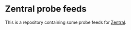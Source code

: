 # Zentral probe feeds

This is a repository containing some probe feeds for [Zentral](https://github.com/zentralopensource/zentral).
